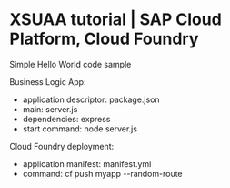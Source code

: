 # XSUAA tutorial | SAP Cloud Platform, Cloud Foundry 

Simple Hello World code sample 

Business Logic App:
- application descriptor: package.json
- main: server.js
- dependencies: express 
- start command: node server.js

Cloud Foundry deployment: 
- application manifest: manifest.yml
- command: cf push myapp --random-route
